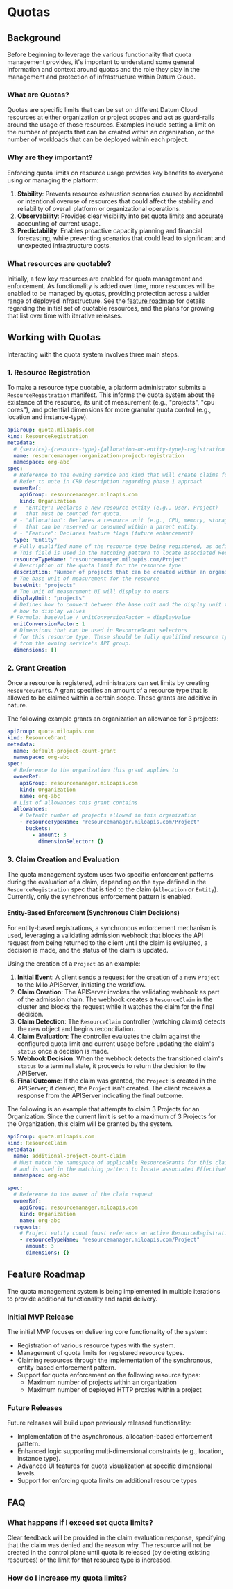 # Quotas

## Background

Before beginning to leverage the various functionality that quota management
provides, it's important to understand some general information and context
around quotas and the role they play in the management and protection of
infrastructure within Datum Cloud.

### What are Quotas?

Quotas are specific limits that can be set on different Datum Cloud resources at
either organization or project scopes and act as guard-rails around the usage of
those resources. Examples include setting a limit on the number of projects that
can be created within an organization, or the number of workloads that can be
deployed within each project.

### Why are they important?

Enforcing quota limits on resource usage provides key benefits to everyone using
or managing the platform:

1.  **Stability**: Prevents resource exhaustion scenarios caused by accidental
    or intentional overuse of resources that could affect the stability and
    reliability of overall platform or organizational operations.
2.  **Observability**: Provides clear visibility into set quota limits and
    accurate accounting of current usage.
3.  **Predictability**: Enables proactive capacity planning and financial
    forecasting, while preventing scenarios that could lead to significant and
    unexpected infrastructure costs.

### What resources are quotable?

Initially, a few key resources are enabled for quota management and enforcement.
As functionality is added over time, more resources will be enabled to be
managed by quotas, providing protection across a wider range of deployed
infrastructure. See the [feature roadmap](#feature-roadmap) for details
regarding the initial set of quotable resources, and the plans for growing that
list over time with iterative releases.

## Working with Quotas

Interacting with the quota system involves three main steps.

### 1. Resource Registration

To make a resource type quotable, a platform administrator submits a
`ResourceRegistration` manifest. This informs the quota system about the
existence of the resource, its unit of measurement (e.g., "projects", "cpu
cores"), and potential dimensions for more granular quota control (e.g.,
location and instance-type).

```yaml
apiGroup: quota.miloapis.com
kind: ResourceRegistration
metadata:
  # {service}-{resource-type}-{allocation-or-entity-type}-registration
  name: resourcemanager-organization-project-registration
  namespace: org-abc
spec:
  # Reference to the owning service and kind that will create claims for the type being registered.
  # Refer to note in CRD description regarding phase 1 approach
  ownerRef:
    apiGroup: resourcemanager.miloapis.com
    kind: Organization
  # - "Entity": Declares a new resource entity (e.g., User, Project) 
  #   that must be counted for quota.
  # - "Allocation": Declares a resource unit (e.g., CPU, memory, storage) 
  #   that can be reserved or consumed within a parent entity.
  # - "Feature": Declares feature flags (future enhancement)
  type: "Entity"
  # Fully qualified name of the resource type being registered, as defined by the owning service.
  # This field is used in the matching pattern to locate associated ResourceGrants and ResourceClaims
  resourceTypeName: "resourcemanager.miloapis.com/Project"
  # Description of the quota limit for the resource type
  description: "Number of projects that can be created within an organization."
  # The base unit of measurement for the resource
  baseUnit: "projects"
  # The unit of measurement UI will display to users
  displayUnit: "projects"
  # Defines how to convert between the base unit and the display unit to instruct Cloud and Staff portals on 
  # how to display values
 # Formula: baseValue / unitConversionFactor = displayValue
  unitConversionFactor: 1
  # Dimensions that can be used in ResourceGrant selectors
  # for this resource type. These should be fully qualified resource type names
  # from the owning service's API group.
  dimensions: []
```

### 2. Grant Creation

Once a resource is registered, administrators can set limits by creating
`ResourceGrant`s. A grant specifies an amount of a resource type that is allowed
to be claimed within a certain scope. These grants are additive in nature.

The following example grants an organization an allowance for 3 projects:

```yaml
apiGroup: quota.miloapis.com
kind: ResourceGrant
metadata:
  name: default-project-count-grant
  namespace: org-abc
spec:
  # Reference to the organization this grant applies to
  ownerRef:
    apiGroup: resourcemanager.miloapis.com
    kind: Organization
    name: org-abc
  # List of allowances this grant contains
  allowances:
    # Default number of projects allowed in this organization
    - resourceTypeName: "resourcemanager.miloapis.com/Project"
      buckets:
        - amount: 3
          dimensionSelector: {}

```

### 3. Claim Creation and Evaluation

The quota management system uses two specific enforcement patterns during the
evaluation of a claim, depending on the `type` defined in the
`ResourceRegistration` spec that is tied to the claim (`Allocation` or
`Entity`). Currently, only the synchronous enforcement pattern is enabled.

#### Entity-Based Enforcement (Synchronous Claim Decisions)

For entity-based registrations, a synchronous enforcement mechanism is used, leveraging
a validating admission webhook that blocks the API request from being returned
to the client until the claim is evaluated, a decision is made, and the status
of the claim is updated.

Using the creation of a `Project` as an example:

1. **Initial Event**: A client sends a request for the creation of a new
    `Project` to the Milo APIServer, initiating the workflow.
2. **Claim Creation**: The APIServer invokes the validating webhook as part of
    the admission chain. The webhook creates a `ResourceClaim` in the cluster
    and blocks the request while it watches the claim for the final decision.
3. **Claim Detection**: The `ResourceClaim` controller (watching claims) detects
    the new object and begins reconciliation. 
4. **Claim Evaluation**: The controller evaluates the claim against the
   configured quota limit and current usage before updating the claim's `status`
   once a decision is made.
5. **Webhook Decision**: When the webhook detects the transitioned claim's
   `status` to a terminal state, it proceeds to return the decision to the
   APIServer.
6. **Final Outcome**: If the claim was granted, the `Project` is created in the
   APIServer; if denied, the `Project` isn't created. The client receives a
   response from the APIServer indicating the final outcome.

The following is an example that attempts to claim 3 Projects for an
Organization. Since the current limit is set to a maximum of 3 Projects for the
Organization, this claim will be granted by the system.

```yaml
apiGroup: quota.miloapis.com
kind: ResourceClaim
metadata:
  name: additional-project-count-claim
  # Must match the namespace of applicable ResourceGrants for this claim
  # and is used in the matching pattern to locate associated EffectiveResourceGrants
  namespace: org-abc

spec:
  # Reference to the owner of the claim request
  ownerRef:
    apiGroup: resourcemanager.miloapis.com
    kind: Organization
    name: org-abc
  requests:
    # Project entity count (must reference an active ResourceRegistration)
    - resourceTypeName: "resourcemanager.miloapis.com/Project"
      amount: 3
      dimensions: {}
```

## Feature Roadmap

The quota management system is being implemented in multiple iterations to
provide additional functionality and rapid delivery.

### Initial MVP Release

The initial MVP focuses on delivering core functionality of the system:
- Registration of various resource types with the system.
- Management of quota limits for registered resource types.
- Claiming resources through the implementation of the synchronous, entity-based
  enforcement pattern.
- Support for quota enforcement on the following resource types:
  - Maximum number of projects within an organization
  - Maximum number of deployed HTTP proxies within a project

### Future Releases

Future releases will build upon previously released functionality:
- Implementation of the asynchronous, allocation-based enforcement pattern.
- Enhanced logic supporting multi-dimensional constraints (e.g., location,
  instance type).
- Advanced UI features for quota visualization at specific dimensional levels.
- Support for enforcing quota limits on additional resource types

## FAQ

### What happens if I exceed set quota limits?

Clear feedback will be provided in the claim evaluation response, specifying
that the claim was denied and the reason why. The resource will not be created in the
control plane until quota is released (by deleting existing resources) or the
limit for that resource type is increased.

### How do I increase my quota limits?

<!-- TODO -->